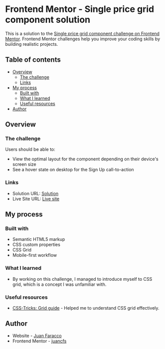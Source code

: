 # Frontend Mentor - Single price grid component solution

This is a solution to the [Single price grid component challenge on Frontend Mentor](https://www.frontendmentor.io/challenges/single-price-grid-component-5ce41129d0ff452fec5abbbc). Frontend Mentor challenges help you improve your coding skills by building realistic projects.

## Table of contents

- [Overview](#overview)
  - [The challenge](#the-challenge)
  - [Links](#links)
- [My process](#my-process)
  - [Built with](#built-with)
  - [What I learned](#what-i-learned)
  - [Useful resources](#useful-resources)
- [Author](#author)

## Overview

### The challenge

Users should be able to:

- View the optimal layout for the component depending on their device's screen size
- See a hover state on desktop for the Sign Up call-to-action

### Links

- Solution URL: [Solution](https://github.com/juancfs/single-price-grid-component-master)
- Live Site URL: [Live site](https://juancfs.github.io/single-price-grid-component-master)

## My process

### Built with

- Semantic HTML5 markup
- CSS custom properties
- CSS Grid
- Mobile-first workflow

### What I learned

- By working on this challenge, I managed to introduce myself to CSS grid, which is a concept I was unfamiliar with.

### Useful resources

- [CSS-Tricks: Grid guide](https://css-tricks.com/snippets/css/complete-guide-grid) - Helped me to understand CSS grid effectively.

## Author

- Website - [Juan Faracco](https://github.com/juancfs)
- Frontend Mentor - [juancfs](https://www.frontendmentor.io/profile/yourusername)
